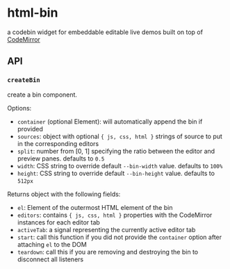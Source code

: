 # html-bin

a codebin widget for embeddable editable live demos built on top of [CodeMirror](https://codemirror.net/)

## API

### `createBin`

create a bin component.

Options:

- `container` (optional Element): will automatically append the bin if provided
- `sources`: object with optional `{ js, css, html }` strings of source to put
  in the corresponding editors
- `split`: number from [0, 1] specifying the ratio between the editor and
  preview panes. defaults to `0.5`
- `width`: CSS string to override default `--bin-width` value. defaults to `100%`
- `height`: CSS string to override default `--bin-height` value. defaults to `512px`

Returns object with the following fields:

- `el`: Element of the outermost HTML element of the bin
- `editors`: contains `{ js, css, html }` properties with the CodeMirror
  instances for each editor tab
- `activeTab`: a signal representing the currently active editor tab
- `start`: call this function if you did not provide the `container` option
  after attaching `el` to the DOM
- `teardown`: call this if you are removing and destroying the bin to
  disconnect all listeners
